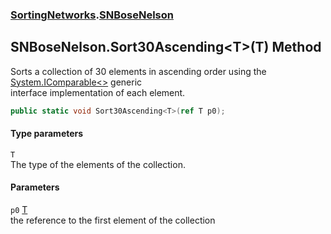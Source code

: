 ### [SortingNetworks](./SortingNetworks.md 'SortingNetworks').[SNBoseNelson](./SortingNetworks-SNBoseNelson.md 'SortingNetworks.SNBoseNelson')
## SNBoseNelson.Sort30Ascending&lt;T&gt;(T) Method
Sorts a collection of 30 elements in ascending order using the [System.IComparable&lt;&gt;](https://docs.microsoft.com/en-us/dotnet/api/System.IComparable-1 'System.IComparable`1') generic  
interface implementation of each element.  
```csharp
public static void Sort30Ascending<T>(ref T p0);
```
#### Type parameters
<a name='SortingNetworks-SNBoseNelson-Sort30Ascending-T-(T)-T'></a>
`T`  
The type of the elements of the collection.  
  
#### Parameters
<a name='SortingNetworks-SNBoseNelson-Sort30Ascending-T-(T)-p0'></a>
`p0` [T](#SortingNetworks-SNBoseNelson-Sort30Ascending-T-(T)-T 'SortingNetworks.SNBoseNelson.Sort30Ascending&lt;T&gt;(T).T')  
the reference to the first element of the collection  
  
